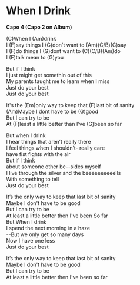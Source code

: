 # When I Drink

**Capo 4 (Capo 2 on Album)**  
  
(C)When I (Am)drink  
I (F)say things I (G)don't want to (Am)(C/B)(C)say  
I (F)do things I (G)dont want to (C)(C/B)(Am)do  
I (F)talk mean to (G)you  
  
But if I think  
I just might get somethin out of this  
My parents taught me to learn when I miss  
Just do your best  
Just do your best  
  
It's the (Em)only way to keep that (F)last bit of sanity  
(Am)Maybe I dont have to be (G)good  
But I can try to be  
At (F)least a little better than I've (G)been so far  
  
But when I drink  
I hear things that aren’t really there  
I feel things when I shouldn’t- really care  
have fist fights with the air  
But if I think  
about someone other be--sides myself  
I live through the silver and the beeeeeeeeeells  
With something to tell  
Just do your best  
  
It’s the only way to keep that last bit of sanity  
Maybe I don't have to be good  
But I can try to be  
At least a little better then I've been So far  
But When I drink  
I spend the next morning in a haze  
\--But we only get so many days  
Now I have one less  
Just do your best  
  
It’s the only way to keep that last bit of sanity  
Maybe I don't have to be good  
But I can try to be  
At least a little better then I've been so far
